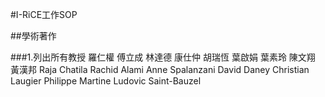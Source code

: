 #I-RiCE工作SOP

##學術著作

###1.列出所有教授
羅仁權
傅立成
林達德
康仕仲
胡瑞恆
葉啟娟
葉素玲
陳文翔
黃漢邦
Raja Chatila
Rachid Alami
Anne Spalanzani
David Daney
Christian Laugier
Philippe Martine
Ludovic Saint-Bauzel
